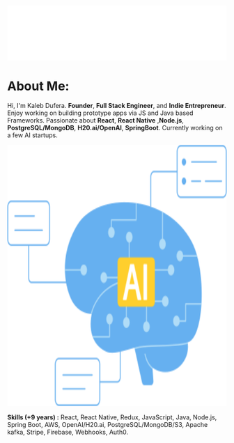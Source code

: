 <p align="center">
 <img src="main_.svg"/>
</p> 

# About Me: 
Hi, I'm Kaleb Dufera. **Founder**, **Full Stack Engineer**, and **Indie Entrepreneur**.
Enjoy working on building prototype apps via JS and Java based Frameworks. 
Passionate about **React**, **React Native** ,**Node.js**, **PostgreSQL/MongoDB**, **H20.ai/OpenAI**, **SpringBoot**.
Currently working on a few AI startups.

<p align="center">
 <img src="ai.png" width="1400" height="600" />
</p> 

**Skills (+9 years) :** React, React Native, Redux, JavaScript, Java, Node.js, Spring Boot, AWS, OpenAI/H20.ai, PostgreSQL/MongoDB/S3, Apache kafka, Stripe, Firebase, Webhooks, Auth0.
</br>
